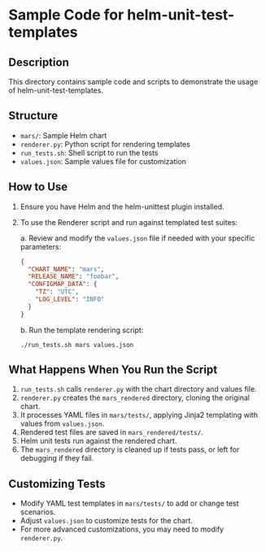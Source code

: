 # Sample Code for helm-unit-test-templates

## Description

This directory contains sample code and scripts to demonstrate the usage of helm-unit-test-templates.

## Structure

- `mars/`: Sample Helm chart
- `renderer.py`: Python script for rendering templates
- `run_tests.sh`: Shell script to run the tests
- `values.json`: Sample values file for customization

## How to Use

1. Ensure you have Helm and the helm-unittest plugin installed.

2. To use the Renderer script and run against templated test suites:

   a. Review and modify the `values.json` file if needed with your specific parameters:
      ```json
      {
        "CHART_NAME": "mars",
        "RELEASE_NAME": "foobar",
        "CONFIGMAP_DATA": {
          "TZ": "UTC",
          "LOG_LEVEL": "INFO"
        }
      }
      ```

   b. Run the template rendering script:
      ```
      ./run_tests.sh mars values.json
      ```

## What Happens When You Run the Script

1. `run_tests.sh` calls `renderer.py` with the chart directory and values file.
2. `renderer.py` creates the `mars_rendered` directory, cloning the original chart.
3. It processes YAML files in `mars/tests/`, applying Jinja2 templating with values from `values.json`.
4. Rendered test files are saved in `mars_rendered/tests/`.
5. Helm unit tests run against the rendered chart.
6. The `mars_rendered` directory is cleaned up if tests pass, or left for debugging if they fail.

## Customizing Tests

- Modify YAML test templates in `mars/tests/` to add or change test scenarios.
- Adjust `values.json` to customize tests for the chart.
- For more advanced customizations, you may need to modify `renderer.py`.
